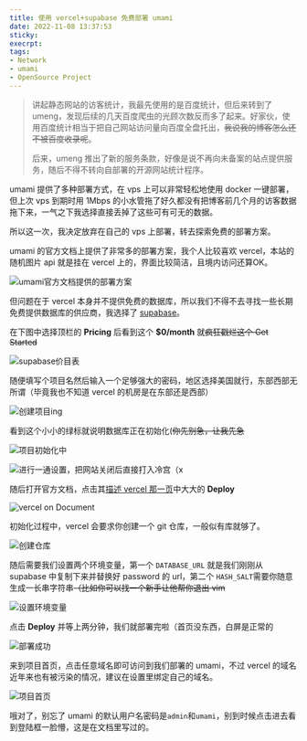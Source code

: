 ```yaml
---
title: 使用 vercel+supabase 免费部署 umami
date: 2022-11-08 13:37:53
sticky:
execrpt:
tags:
- Network
- umami
- OpenSource Project
---
```


> 讲起静态网站的访客统计，我最先使用的是百度统计，但后来转到了 umeng，发现后续的几天百度爬虫的光顾次数反而多了起来。好家伙，使用百度统计相当于把自己网站访问量向百度全盘托出，~~我说我的博客怎么还不被百度收录呢~~。
>
> 后来，umeng 推出了新的服务条款，好像是说不再向未备案的站点提供服务，随后不得不转向自部署的开源网站统计程序。

umami 提供了多种部署方式，在 vps 上可以非常轻松地使用 docker 一键部署，但上次 vps 到期时用 1Mbps 的小水管拖了好久都没有把博客前几个月的访客数据拖下来，一气之下我选择直接丢掉了这些可有可无的数据。

所以这一次，我决定放弃在自己的 vps 上部署，转去探索免费的部署方案。

umami 的官方文档上提供了非常多的部署方案，我个人比较喜欢 vercel，本站的随机图片 api 就是挂在 vercel 上的，界面比较简洁，且境内访问还算OK。

![umami官方文档提供的部署方案](https://bu.dusays.com/2022/11/08/6369ee9308dc3.png)

但问题在于 vercel 本身并不提供免费的数据库，所以我们不得不去寻找一些长期免费提供数据库的供应商，我选择了 [supabase](https://supabase.com/pricing)。

在下图中选择顶栏的 **Pricing** 后看到这个 **$0/month** 就~~疯狂戳烂这个 Get Started~~

![supabase价目表](https://bu.dusays.com/2022/11/08/6369ef8d3451e.png)

随便填写个项目名然后输入一个足够强大的密码，地区选择美国就行，东部西部无所谓（毕竟我也不知道 vercel 的机房是在东部还是西部）

![创建项目ing](https://bu.dusays.com/2022/11/08/6369f03faba15.png)

看到这个小小的绿标就说明数据库正在初始化(~~你先别急，让我先急~~

![项目初始化中](https://bu.dusays.com/2022/11/08/6369f0d98a59c.png)

![进行一通设置，把网站关闭后直接打入冷宫（x](https://bu.dusays.com/2022/11/08/6369f209c27aa.png)

随后打开官方文档，点击其[描述 vercel 那一页](https://umami.is/docs/running-on-vercel)中大大的 **Deploy**

![vercel on Document](https://bu.dusays.com/2022/11/08/6369f2bda5f78.png)

初始化过程中，vercel 会要求你创建一个 git 仓库，一般似有库就够了。

![创建仓库](https://bu.dusays.com/2022/11/08/6369f33ccf6d0.png)

随后需要我们设置两个环境变量，第一个 `DATABASE_URL` 就是我们刚刚从 supabase 中复制下来并替换好 password 的 url，第二个 `HASH_SALT`需要你随意生成一长串字符串~~（比如你可以找一个新手让他帮你退出 vim~~

![设置环境变量](https://bu.dusays.com/2022/11/08/6369f3adbd34d.png)

点击 **Deploy** 并等上两分钟，我们就部署完啦（首页没东西，白屏是正常的

![部署成功](https://bu.dusays.com/2022/11/08/6369f58f6acd4.png)

来到项目首页，点击任意域名即可访问到我们部署的 umami，不过 vercel 的域名近年来也有被污染的情况，建议在设置里绑定自己的域名。

![项目首页](https://bu.dusays.com/2022/11/08/6369f5ec7a0e2.png)

哦对了，别忘了 umami 的默认用户名密码是`admin`和`umami`，别到时候点击进去看到登陆框一脸懵，这是在文档里写过的。
